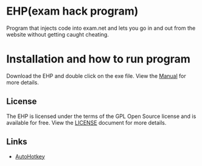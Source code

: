 # EHP(exam hack program)
Program that injects code into exam.net and lets you go in and out from the website without getting caught cheating.

# Installation and how to run program
Download the EHP and double click on the exe file. View the [Manual](https://htmlpreview.github.io/?https://github.com/JamesRob123/Exam-hack/blob/master/Manual.html) for more details.

## License
The EHP is licensed under the terms of the GPL Open Source license and is available for free. View the [LICENSE](https://github.com/JamesRob123/Exam-hack/blob/master/LICENSE) document for more details.

## Links
- [AutoHotkey](https://www.autohotkey.com/)
